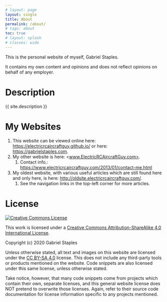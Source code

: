 ```yaml
---
# layout: page
layout: single
title: About
permalink: /about/
# tags: about
toc: true
# layout: splash
# classes: wide
---
```


This is the personal website of myself, Gabriel Staples.

It contains my own content and opinions and does not reflect opinions on behalf of any employer.


# Description

{{ site.description }}


# My Websites

1. This website can be viewed online here: <https://electricrcaircraftguy.github.io/> or here: <https://gabrielstaples.com>.
1. My other website is here: <www.ElectricRCAircraftGuy.com>.
    1. Contact info.: <https://www.electricrcaircraftguy.com/2013/01/contact-me.html>
1. My oldest website, with various useful articles which are still found here and only here, is here: <http://oldsite.electricrcaircraftguy.com/>.
    1. See the navigation links in the top-left corner for more articles.


# License

<!-- license HTML code below copied from here: https://creativecommons.org/choose/?lang=en -->
<!-- TODO: go back to the link above to add attribution metadata to the HTML below, once I have a custom website domain! -->
<a rel="license" href="http://creativecommons.org/licenses/by-sa/4.0/"><img alt="Creative Commons License" style="border-width:0" src="https://i.creativecommons.org/l/by-sa/4.0/88x31.png" /></a><br />

This work is licensed under a <a rel="license" href="http://creativecommons.org/licenses/by-sa/4.0/">Creative Commons Attribution-ShareAlike 4.0 International License</a>.

Copyright (c) 2020 Gabriel Staples

Unless otherwise stated, all text and images on this website are licensed under the [CC BY-SA 4.0](https://creativecommons.org/licenses/by-sa/4.0/) license. This does not include any third-party tools or products mentioned on the website. Code snippets are also licensed under this same license, unless otherwise stated.

Take notice, however, that many code snippets come from projects which contain their own, separate licenses, and this general website license does NOT pretend to overwrite those licenses. Again, refer to their source code documentation for license information specific to any projects mentioned.

